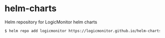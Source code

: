 # helm-charts
Helm repository for LogicMonitor helm charts

```bash
$ helm repo add logicmonitor https://logicmonitor.github.io/helm-charts
```
